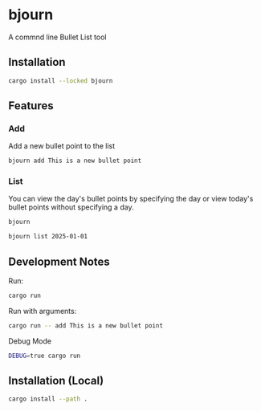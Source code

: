 # bjourn

A commnd line Bullet List tool

## Installation

```bash
cargo install --locked bjourn
```

## Features

### Add

Add a new bullet point to the list

```bash
bjourn add This is a new bullet point
```

### List

You can view the day's bullet points by specifying the day or view today's bullet points without specifying a day.

```bash
bjourn
```

```bash
bjourn list 2025-01-01
```

## Development Notes

Run:

```bash
cargo run
```

Run with arguments:

```bash
cargo run -- add This is a new bullet point
```

Debug Mode

```bash
DEBUG=true cargo run
```

## Installation (Local)

```bash
cargo install --path .
```
